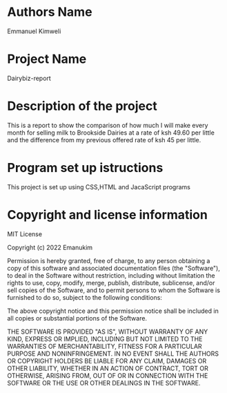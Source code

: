 # Authors Name
Emmanuel Kimweli
# Project Name
Dairybiz-report
# Description of the project
This is a report to show the comparison of how much I will make every month  for selling milk to Brookside Dairies at a rate of ksh 49.60 per little and the difference from my previous offered rate  of ksh 45 per little.
# Program set up istructions
This project is set up using CSS,HTML and JacaScript programs
# Copyright and license information

MIT License

Copyright (c) 2022 Emanukim

Permission is hereby granted, free of charge, to any person obtaining a copy of this software and associated documentation files (the "Software"), to deal in the Software without restriction, including without limitation the rights to use, copy, modify, merge, publish, distribute, sublicense, and/or sell copies of the Software, and to permit persons to whom the Software is furnished to do so, subject to the following conditions:

The above copyright notice and this permission notice shall be included in all copies or substantial portions of the Software.

THE SOFTWARE IS PROVIDED "AS IS", WITHOUT WARRANTY OF ANY KIND, EXPRESS OR IMPLIED, INCLUDING BUT NOT LIMITED TO THE WARRANTIES OF MERCHANTABILITY, FITNESS FOR A PARTICULAR PURPOSE AND NONINFRINGEMENT. IN NO EVENT SHALL THE AUTHORS OR COPYRIGHT HOLDERS BE LIABLE FOR ANY CLAIM, DAMAGES OR OTHER LIABILITY, WHETHER IN AN ACTION OF CONTRACT, TORT OR OTHERWISE, ARISING FROM, OUT OF OR IN CONNECTION WITH THE SOFTWARE OR THE USE OR OTHER DEALINGS IN THE SOFTWARE.











